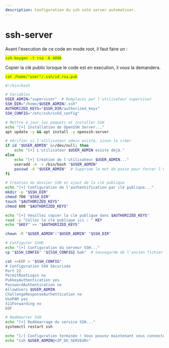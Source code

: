 ```yaml
---
description: Configuration du ssh coté server automatiser.
---
```


# ssh-server

Avant l'execution de ce code en mode root, il faut faire un : &#x20;

<mark style="color:green;">`ssh-keygen -t rsa -b 4096`</mark>

Copier la clé public lorsque le code est en execution, il vous la demandera.&#x20;

<mark style="color:green;">`cat /home/"user"/.ssh/id_rsa.pub`</mark>

```bash
#!/bin/bash

# Variables
USER_ADMIN="supervisor"  # Remplacez par l'utilisateur supervisor
SSH_DIR="/home/$USER_ADMIN/.ssh"
AUTHORIZED_KEYS="$SSH_DIR/authorized_keys"
SSH_CONFIG="/etc/ssh/sshd_config"

# Mettre à jour les paquets et installer SSH
echo "[+] Installation de OpenSSH Server..."
apt update -y && apt install -y openssh-server

# Vérifier si l'utilisateur admin existe, sinon le créer
if id "$USER_ADMIN" &>/dev/null; then
    echo "[+] L'utilisateur $USER_ADMIN existe déjà."
else
    echo "[+] Création de l'utilisateur $USER_ADMIN..."
    useradd -m -s /bin/bash "$USER_ADMIN"
    passwd -d "$USER_ADMIN"  # Supprime le mot de passe pour forcer l'utilisation de SSH
fi

# Création du dossier SSH et ajout de la clé publique
echo "[+] Configuration de l'authentification par clé publique..."
mkdir -p "$SSH_DIR"
chmod 700 "$SSH_DIR"
touch "$AUTHORIZED_KEYS"
chmod 600 "$AUTHORIZED_KEYS"

echo "[+] Veuillez copier la clé publique dans $AUTHORIZED_KEYS"
read -p "Collez la clé publique ici : " KEY
echo "$KEY" >> "$AUTHORIZED_KEYS"

chown -R "$USER_ADMIN":"$USER_ADMIN" "$SSH_DIR"

# Configurer SSHD
echo "[+] Configuration du serveur SSH..."
cp "$SSH_CONFIG" "${SSH_CONFIG}.bak"  # Sauvegarde de l'ancien fichier

cat <<EOF > "$SSH_CONFIG"
# Configuration SSH Sécurisée
Port 22
PermitRootLogin no
PubkeyAuthentication yes
PasswordAuthentication no
AllowUsers $USER_ADMIN
ChallengeResponseAuthentication no
UsePAM yes
X11Forwarding no
EOF

# Redémarrer SSH
echo "[+] Redémarrage du service SSH..."
systemctl restart ssh

echo "[✓] Configuration terminée ! Vous pouvez maintenant vous connecter avec :"
echo "ssh $USER_ADMIN@<IP_DU_SERVEUR>"

```

